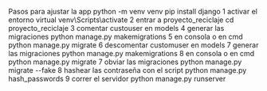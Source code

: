 Pasos para ajustar la app 
  python -m venv venv
  pip install django
1 activar el entorno virtual 
  venv\Scripts\activate
2 entrar a proyecto_reciclaje
  cd proyecto_reciclaje
3 comentar custouser en models
4 generar las migraciones
  python manage.py makemigrations
5 en consola o en cmd 
  python manage.py migrate 
6 descomentar customuser en models
7 generar las migraciones
  python manage.py makemigrations
8 en consola o en cmd 
  python manage.py migrate 
7 obviar las migraciones 
  python manage.py migrate --fake
8 hashear las contraseña con el script
  python manage.py hash_passwords
9 correr el servidor 
  python manage.py runserver